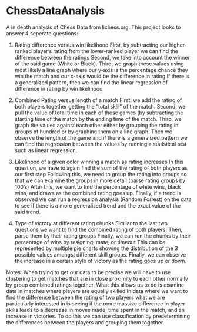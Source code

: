 # ChessDataAnalysis
A in depth analysis of Chess Data from lichess.org. 
This project looks to answer 4 seperate questions:

1. Rating difference versus win likelihood
First, by subtracting our higher-ranked player’s rating from the lower-ranked player we can find the difference between the ratings
Second, we take into account the winner of the said game (White or Black).
Third, we graph these values using most likely a line graph where our y-axis is the percentage chance they win the match and our x-axis would be the difference in rating
If there is a generalized pattern, then we can find the linear regression of difference in rating by win likelihood

2. Combined Rating versus length of a match
First, we add the rating of both players together getting the “total skill” of the match.
Second, we pull the value of total time in each of these games (by subtracting the starting time of the match by the ending time of the match.
Third, we graph the values against each other either by grouping the rating in groups of hundred or by graphing them on a line graph. Then we observe the length of the game and if there is a generalized pattern we can find the regression between the values by running a statistical test such as linear regression.

3. Likelihood of a given color winning a match as rating increases
In this question, we have to again find the sum of the rating of both players as our first step
Following this, we need to group the rating into groups so that we can examine the groups in more detail (parse rating groups by 100’s)
After this, we want to find the percentage of white wins, black wins, and draws as the combined rating goes up.
Finally, if a trend is observed we can run a regression analysis (Random Forrest) on the data to see if there is a more generalized trend and the exact value of the said trend.

4. Type of victory at different rating chunks
Similar to the last two questions we want to find the combined rating of both players.
Then, parse them by their rating groups
Finally, we can run the chunks by their percentage of wins by resigning, mate, or timeout
This can be represented by multiple pie charts showing the distribution of the 3 possible values amongst different skill groups.
Finally, we can observe the increase in a certain style of victory as the rating goes up or down.

Notes:
When trying to get our data to be precise we will have to use clustering to get matches that are in close proximity to each other normally by group combined ratings together. What this allows us to do is examine data in matches where players are equally skilled
In data where we want to find the difference between the rating of two players what we are particularly interested in is seeing if the more massive difference in player skills leads to a decrease in moves made, time spent in the match, and an increase in victories. To do this we can use classification by predetermining the differences between the players and grouping them together.

